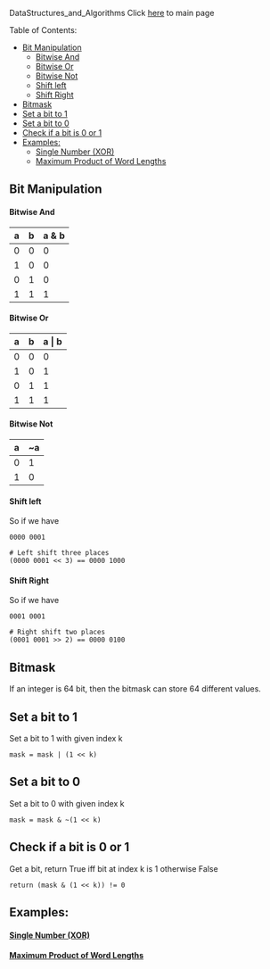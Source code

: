 DataStructures_and_Algorithms
Click [here](../README.md) to main page

Table of Contents:
- [Bit Manipulation](#bit-manipulation)
    - [Bitwise And](#bitwise-and)
    - [Bitwise Or](#bitwise-or)
    - [Bitwise Not](#bitwise-not)
    - [Shift left](#shift-left)
    - [Shift Right](#shift-right)
- [Bitmask](#bitmask)
- [Set a bit to 1](#set-a-bit-to-1)
- [Set a bit to 0](#set-a-bit-to-0)
- [Check if a bit is 0 or 1](#check-if-a-bit-is-0-or-1)
- [Examples:](#examples)
    - [Single Number (XOR)](#single-number-xor)
    - [Maximum Product of Word Lengths](#maximum-product-of-word-lengths)

## Bit Manipulation
#### Bitwise And
| a | b | a & b |
| --- | --- | ----- |
| 0 | 0 | 0 |
| 1 | 0 | 0 |
| 0 | 1 | 0 |
| 1 | 1 | 1 |

#### Bitwise Or
| a | b | a \| b |
| --- | --- | ----- |
| 0 | 0 | 0 |
| 1 | 0 | 1 |
| 0 | 1 | 1 |
| 1 | 1 | 1 |

#### Bitwise Not
| a | ~a | 
| --- | ----- |
| 0 | 1 |
| 1 | 0 |

#### Shift left
So if we have
```
0000 0001

# Left shift three places
(0000 0001 << 3) == 0000 1000
```

#### Shift Right
So if we have
```
0001 0001

# Right shift two places
(0001 0001 >> 2) == 0000 0100 
```

## Bitmask
If an integer is 64 bit, then the bitmask can store 64 different values.

## Set a bit to 1
Set a bit to 1 with given index k
```
mask = mask | (1 << k)
```

## Set a bit to 0
Set a bit to 0 with given index k
```
mask = mask & ~(1 << k)
```

## Check if a bit is 0 or 1
Get a bit, return True iff bit at index k is 1 otherwise False
```
return (mask & (1 << k)) != 0
```

## Examples:
#### [Single Number (XOR)](single_number/description.md)
#### [Maximum Product of Word Lengths](maximum_product_of_word_lengths/description.md)